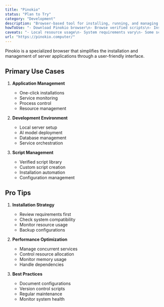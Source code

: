 ```yaml
---
title: "Pinokio"
status: "Plan to Try"
category: "Development"
description: "Browser-based tool for installing, running, and managing server applications locally with one-click installation and management capabilities"
howToUse: "- Download Pinokio browser\n- Browse verified scripts\n- Install applications with one click\n- Manage running services\n- Control server applications"
caveats: "- Local resource usage\n- System requirements vary\n- Some scripts need configuration\n- Installation space needed"
url: "https://pinokio.computer/"
---
```


Pinokio is a specialized browser that simplifies the installation and management of server applications through a user-friendly interface.

## Primary Use Cases

1. **Application Management**
   - One-click installations
   - Service monitoring
   - Process control
   - Resource management

2. **Development Environment**
   - Local server setup
   - AI model deployment
   - Database management
   - Service orchestration

3. **Script Management**
   - Verified script library
   - Custom script creation
   - Installation automation
   - Configuration management

## Pro Tips

1. **Installation Strategy**
   - Review requirements first
   - Check system compatibility
   - Monitor resource usage
   - Backup configurations

2. **Performance Optimization**
   - Manage concurrent services
   - Control resource allocation
   - Monitor memory usage
   - Handle dependencies

3. **Best Practices**
   - Document configurations
   - Version control scripts
   - Regular maintenance
   - Monitor system health 
